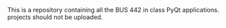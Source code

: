 This is a repository containing all the BUS 442 in class PyQt applications. projects should not be uploaded.